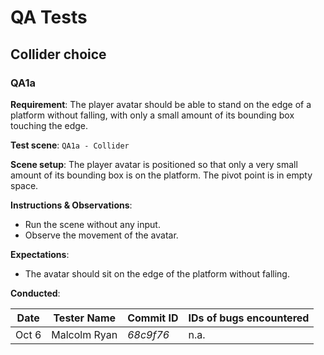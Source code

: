 # QA Tests

## Collider choice

### QA1a

**Requirement**: The player avatar should be able to stand on the edge of a platform without falling, with only a small amount of its bounding box touching the edge.

**Test scene**: `QA1a - Collider`
 
**Scene setup**: The player avatar is positioned so that only a very small amount of its bounding box is on the platform. The pivot point is in empty space.
 
**Instructions & Observations**: 

* Run the scene without any input.
* Observe the movement of the avatar.
 
**Expectations**:
* The avatar should sit on the edge of the platform without falling.
 
**Conducted**: 

| Date | Tester Name | Commit ID | IDs of bugs encountered | 
| ---- | ----------- | -------- | ----------------------- |
| Oct 6 | Malcolm Ryan | *68c9f76* | n.a. |
